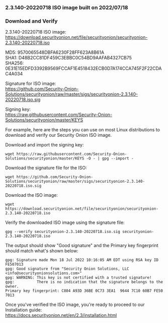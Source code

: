 ### 2.3.140-20220718 ISO image built on 2022/07/18



### Download and Verify

2.3.140-20220718 ISO image:  
https://download.securityonion.net/file/securityonion/securityonion-2.3.140-20220718.iso

MD5: 9570065548DBFA6230F28FF623A8B61A  
SHA1: D48B2CC81DF459C3EBBC0C54BD9AAFAB4327CB75  
SHA256: 0E31E15EDFD3392B9569FCCAF1E4518432ECB0D7A174CCA745F2F22CDAC4A034 

Signature for ISO image:  
https://github.com/Security-Onion-Solutions/securityonion/raw/master/sigs/securityonion-2.3.140-20220718.iso.sig

Signing key:  
https://raw.githubusercontent.com/Security-Onion-Solutions/securityonion/master/KEYS  

For example, here are the steps you can use on most Linux distributions to download and verify our Security Onion ISO image.

Download and import the signing key:  
```
wget https://raw.githubusercontent.com/Security-Onion-Solutions/securityonion/master/KEYS -O - | gpg --import -  
```

Download the signature file for the ISO:  
```
wget https://github.com/Security-Onion-Solutions/securityonion/raw/master/sigs/securityonion-2.3.140-20220718.iso.sig
```

Download the ISO image:  
```
wget https://download.securityonion.net/file/securityonion/securityonion-2.3.140-20220718.iso
```

Verify the downloaded ISO image using the signature file:  
```
gpg --verify securityonion-2.3.140-20220718.iso.sig securityonion-2.3.140-20220718.iso
```

The output should show "Good signature" and the Primary key fingerprint should match what's shown below:
```
gpg: Signature made Mon 18 Jul 2022 10:16:05 AM EDT using RSA key ID FE507013
gpg: Good signature from "Security Onion Solutions, LLC <info@securityonionsolutions.com>"
gpg: WARNING: This key is not certified with a trusted signature!
gpg:          There is no indication that the signature belongs to the owner.
Primary key fingerprint: C804 A93D 36BE 0C73 3EA1  9644 7C10 60B7 FE50 7013
```

Once you've verified the ISO image, you're ready to proceed to our Installation guide:  
https://docs.securityonion.net/en/2.3/installation.html
